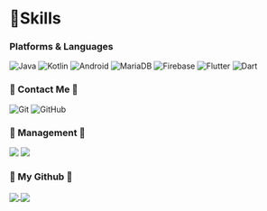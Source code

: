 <!-- ### Hi there 👋 -->

<!--
**serajang99/serajang99** is a ✨ _special_ ✨ repository because its `README.md` (this file) appears on your GitHub profile.

Here are some ideas to get you started:

- 🔭 I’m currently working on ...
- 🌱 I’m currently learning ...
- 👯 I’m looking to collaborate on ...
- 🤔 I’m looking for help with ...
- 💬 Ask me about ...
- 📫 How to reach me: ...
- 😄 Pronouns: ...
- ⚡ Fun fact: ...
-->

# 💪Skills
### Platforms & Languages
![Java](https://img.shields.io/badge/Java-007396.svg?&style=for-the-badge&logo=Java&logoColor=white)
![Kotlin](https://img.shields.io/badge/Kotlin-7F52FF.svg?&style=for-the-badge&logo=Kotlin&logoColor=white)
![Android](https://img.shields.io/badge/Android-3DDC84.svg?&style=for-the-badge&logo=Android&logoColor=white)
![MariaDB](https://img.shields.io/badge/MariaDB-003545.svg?&style=for-the-badge&logo=MariaDB&logoColor=white)
![Firebase](https://img.shields.io/badge/Firebase-FFCA28.svg?&style=for-the-badge&logo=Firebase&logoColor=white)
![Flutter](https://img.shields.io/badge/Flutter-020569B.svg?&style=for-the-badge&logo=Flutter&logoColor=white) 
![Dart](https://img.shields.io/badge/Dart-0175C2.svg?&style=for-the-badge&logo=Dart&logoColor=white)  

<h3 align="left">🤔 Contact Me 🤔</h3>

![Git](https://img.shields.io/static/v1?style=for-the-badge&message=Git&color=F05032&logo=Git&logoColor=FFFFFF&label=)
![GitHub](https://img.shields.io/static/v1?style=for-the-badge&message=GitHub&color=181717&logo=GitHub&logoColor=FFFFFF&label=)   


<h3 align="left">💬 Management 💬</h3>
<p align="left">
  <span><a href="mailto:k6359951@gmail.com"><img src="https://img.shields.io/badge/Gmail-d14836?style=flat-square&logo=Gmail&logoColor=white&link=k6359951@gmail.com"/></a></span>
  <span><a href="https://younghyeok.tistory.com/" target='_blank'><img src="https://img.shields.io/badge/Tech%20Blog-11B48A?style=flat-square&logo=Vimeo&logoColor=white&link=https://younghyeok.tistory.com/"/></a></span>
</p>

<h3 align="left">🌱 My Github 🌱 </h3>
<p align="left">
  <span><a href="https://github.com/anuraghazra/github-readme-stats" target='_blank'>
    <img align="center" src="https://github-readme-stats.vercel.app/api?username=younghyeok-k&show_icons=true&theme=radical&hide=issues&line_height=24&include_all_commits=True&hide_border=True" />
    </a></span>
  <span><a href="https://github.com/anuraghazra/github-readme-stats" target='_blank'>
    <img align="center" src="https://github-readme-stats.vercel.app/api/top-langs/?username=younghyeok-k&layout=compact&theme=radical&langs_count=6&hide_border=True&card_width=260" />
    </a></span>
  <br/> 

</p>
